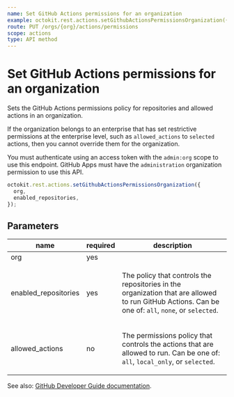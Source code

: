 ```yaml
---
name: Set GitHub Actions permissions for an organization
example: octokit.rest.actions.setGithubActionsPermissionsOrganization({ org, enabled_repositories })
route: PUT /orgs/{org}/actions/permissions
scope: actions
type: API method
---
```


# Set GitHub Actions permissions for an organization

Sets the GitHub Actions permissions policy for repositories and allowed actions in an organization.

If the organization belongs to an enterprise that has set restrictive permissions at the enterprise level, such as `allowed_actions` to `selected` actions, then you cannot override them for the organization.

You must authenticate using an access token with the `admin:org` scope to use this endpoint. GitHub Apps must have the `administration` organization permission to use this API.

```js
octokit.rest.actions.setGithubActionsPermissionsOrganization({
  org,
  enabled_repositories,
});
```

## Parameters

<table>
  <thead>
    <tr>
      <th>name</th>
      <th>required</th>
      <th>description</th>
    </tr>
  </thead>
  <tbody>
    <tr><td>org</td><td>yes</td><td>

</td></tr>
<tr><td>enabled_repositories</td><td>yes</td><td>

The policy that controls the repositories in the organization that are allowed to run GitHub Actions. Can be one of: `all`, `none`, or `selected`.

</td></tr>
<tr><td>allowed_actions</td><td>no</td><td>

The permissions policy that controls the actions that are allowed to run. Can be one of: `all`, `local_only`, or `selected`.

</td></tr>
  </tbody>
</table>

See also: [GitHub Developer Guide documentation](https://docs.github.com/rest/reference/actions#set-github-actions-permissions-for-an-organization).
